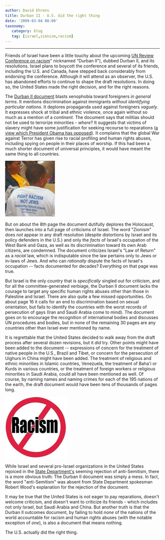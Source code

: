 ```yaml
---
author: David Ehrens
title: Durban II - U.S. did the right thing
date: '2009-03-04 08:00'
taxonomy:
   category: blog
   tag: [israel,zionism,racism]
---
```

---

Friends of Israel have been a little touchy about the upcoming [UN Review Conference on racism](http://www.un.org/durbanreview2009/)"  nicknamed "Durban II"), dubbed Durban II, and its resolutions. Israel plans to boycott the conference and several of its friends, including the U.S. and Canada, have stepped back considerably from endorsing the conference. Although it will attend as an observer, the U.S. has abandoned efforts to continue to shape the draft resolutions. In doing so, the United States made the right decision, and for the right reasons.

The [Durban II document](http://www.eyeontheun.org/assets/attachments/documents/7457_Durban_Doc_2-27-09.pdf) blasts xenophobia toward foreigners _in general terms_. It mentions discrimination against immigrants _without identifying particular nations_. It deplores propaganda used against foreigners _vaguely_. It expresses shock at tribal and ethnic violence, once again without so much as a mention of a _continent_. The document says that militias should not be used to terrorize minorities - _where_? It suggests that victims of slavery might have some justification for seeking recourse to reparations ([a view which President Obama has opposed](http://www.washingtonpost.com/wp-dyn/content/article/2009/02/19/AR2009021903027.html)). It complains that the global War against Terror has given rise to racial profiling and human rights abuses, including spying on people in their places of worship. If this had been a much shorter document of universal principles, it would have meant the same thing to all countries.

![](fight-racism.jpg)

But on about the 8th page the document dutifully deplores the Holocaust, then launches into a full page of criticisms of Israel. The word "Zionism" does _not_ appear in any draft resolution (despite distortions by Israel and its policy defenders in the U.S.) and only the _facts_ of Israel's occupation of the West Bank and Gaza, as well as its discrimination toward its own Arab citizens, are condemned. The document criticizes Israel's "Law of Return" as a _racial_ law, which is indisputable since the law pertains only to Jews or in-laws of Jews. And who can _rationally_ dispute the facts of Israel's occupation -- facts documented for decades? Everything on that page was true.

But Israel is the only country that is _specifically_ singled out for criticism, and for all the committee-generated verbiage, the Durban II document lacks the courage to target any specific human rights abuses other than those in Palestine and Israel. There are also quite a few missed opportunities. On about page 16 it calls for an end to discrimination based on sexual orientation, but fails to identify the countries with the worst records of persecution of gays (Iran and Saudi Arabia come to mind). The document goes on to encourage the recognition of international bodies and discusses UN procedures and bodies, but in none of the remaining 30 pages are any countries other than Israel ever mentioned by name.

It is regrettable that the United States decided to walk away from the draft process after several dozen revisions, but it _did_ try. Other points might have been added to the document -- expressions of concern for the treatment of native people in the U.S., Brazil and Tibet, or concern for the persecution of Uighurs in China might have been added. The treatment of religious and ethnic minorities in Islamic countries, Venezuela, the treatment of Baha'i or Kurds in various countries, or the treatment of foreign workers or religious minorities in Saudi Arabia, could all have been mentioned as well. Of course, by naming names and naming crimes for each of the 195 nations of the earth, the draft document would have been tens of thousands of pages long.

![](no-racism.jpg)

While Israel and several pro-Israel organizations in the United States rejoiced in the [State Department's](http://www.state.gov/r/pa/prs/ps/2009/02/119892.htm) seeming rejection of anti-Semitism, there is a more obvious truth: The Durban II document was simply a mess. In fact, the word "anti-Semitism" was absent from State Department spokesman Robert Wood's explanation for the rejection of the document.

It may be true that the United States is not eager to pay reparations, doesn't welcome criticism, and doesn't want to criticize its friends - which includes not only Israel, but Saudi Arabia and China. But another truth is that the Durban II outcomes document, by failing to hold _none_ of the nations of the world accountable for racism and human rights abuses (with the notable exception of _one_), is also a document that means nothing.

The U.S. actually did the right thing.
